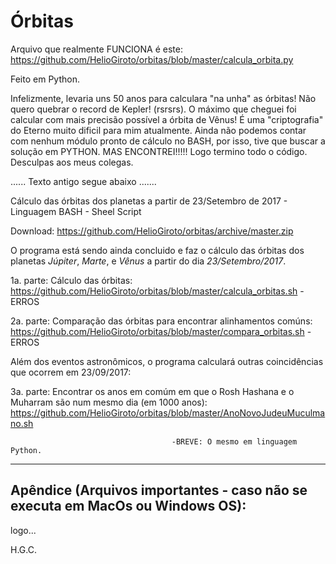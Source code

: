 # Órbitas
Arquivo que realmente FUNCIONA é este: https://github.com/HelioGiroto/orbitas/blob/master/calcula_orbita.py

Feito em Python.

Infelizmente, levaria uns 50 anos para calculara "na unha" as órbitas! Não quero quebrar o record de Kepler! (rsrsrs). O máximo que cheguei foi calcular com mais precisão possível a órbita de Vênus! É uma "criptografia" do Eterno muito dificil para mim atualmente. Ainda não podemos contar com nenhum módulo pronto de cálculo no BASH, por isso, tive que buscar a solução em PYTHON. MAS ENCONTREI!!!!! Logo termino todo o código.
Desculpas aos meus colegas.


...... Texto antigo segue abaixo .......

Cálculo das órbitas dos planetas a partir de 23/Setembro de 2017 - Linguagem BASH - Sheel Script

Download: https://github.com/HelioGiroto/orbitas/archive/master.zip

O programa está sendo ainda concluido e faz o cálculo das órbitas dos planetas *Júpiter*, *Marte*, e *Vênus* a partir do dia *23/Setembro/2017*. 

1a. parte: Cálculo das órbitas: 
https://github.com/HelioGiroto/orbitas/blob/master/calcula_orbitas.sh - ERROS

2a. parte: Comparação das órbitas para encontrar alinhamentos comúns: 
https://github.com/HelioGiroto/orbitas/blob/master/compara_orbitas.sh - ERROS

Além dos eventos astronômicos, o programa calculará outras coincidências que ocorrem em 23/09/2017:

3a. parte: Encontrar os anos em comúm em que o Rosh Hashana e o Muharram são num mesmo dia (em 1000 anos):
https://github.com/HelioGiroto/orbitas/blob/master/AnoNovoJudeuMuculmano.sh

                                        -BREVE: O mesmo em linguagem Python.

_________________________________________
## Apêndice (Arquivos importantes - caso não se executa em MacOs ou Windows OS): ##

logo...

H.G.C.
